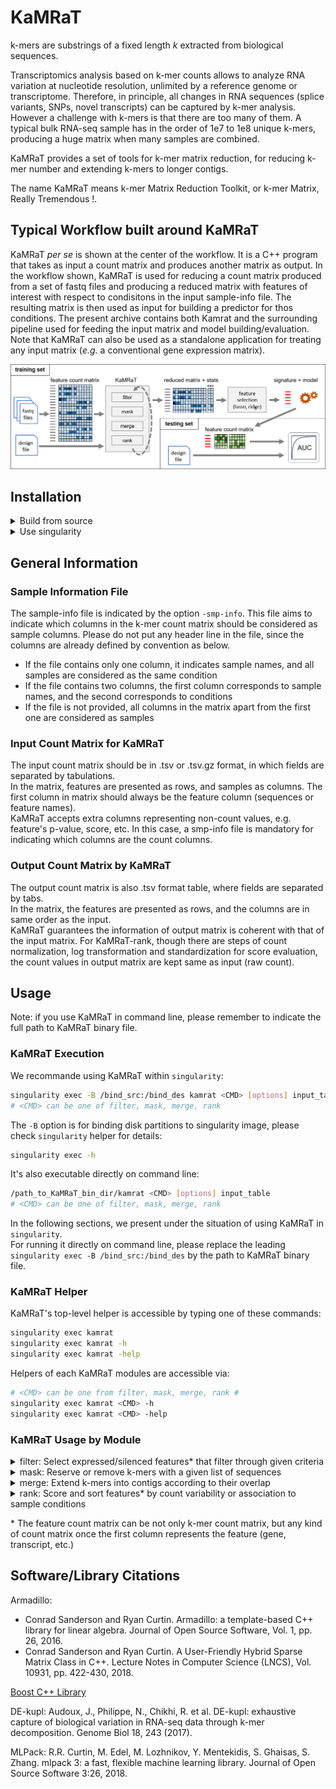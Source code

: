 # KaMRaT

k-mers are substrings of a fixed length *k* extracted from biological sequences. 

Transcriptomics analysis based on k-mer counts allows to analyze RNA variation at nucleotide resolution, unlimited by a reference genome or transcriptome. Therefore, in principle, all changes in RNA sequences (splice variants, SNPs, novel transcripts) can be captured by k-mer analysis. However a challenge with k-mers is that there are too many of them. A typical bulk RNA-seq sample has in the order of 1e7 to 1e8 unique k-mers, producing a huge matrix when many samples are combined. 

KaMRaT provides a set of tools for k-mer matrix reduction, for reducing k-mer number and extending k-mers to longer contigs.

The name KaMRaT means k-mer Matrix Reduction Toolkit, or k-mer Matrix, Really Tremendous !.

## Typical Workflow built around KaMRaT

KaMRaT *per se* is shown at the center of the workflow. It is a C++ program that takes as input a count matrix and produces another matrix as output.
In the workflow shown, KaMRaT is used for reducing a count matrix produced from a set of fastq files and producing a reduced matrix with features of interest with respect to condisitons in the input sample-info file. The resulting matrix is then used as input for building a predictor for thos conditions. 
The present archive contains both Kamrat and the surrounding pipeline used for feeding the input matrix and model building/evaluation. Note that KaMRaT can also be used as a standalone application for treating any input matrix (*e.g.* a conventional gene expression matrix). 

![image](docs/KaMRaT_workflow.png)

## Installation

<details>
<summary>Build from source</summary>

### Dependencies

+ [MLPack 3.3.2](https://github.com/mlpack/mlpack/releases/tag/3.3.2)
+ [Boost-iostreams](https://www.boost.org/doc/libs/1_74_0/libs/iostreams/doc/index.html)

MLPack can be installed on [Linux/Mac](https://mlpack.org/doc/mlpack-3.3.2/doxygen/build.html), [Windows](https://mlpack.org/doc/mlpack-3.3.2/doxygen/build_windows.html), or via [conda](https://anaconda.org/conda-forge/mlpack) by following the corresponding links.  
If you are installing MLPack with conda, please add the following line into your `.bashrc` file in the `home/` directory before compiling KaMRaT:

``` bash
export LD_LIBRARY_PATH=/path_to_conda_env/mlpack/lib:$LD_LIBRARY_PATH
```

### Clone and Build

Firstly, clone the repository:

``` bash
git clone --recursive https://github.com/Transipedia/KaMRaT.git
cd KaMRaT
```

If you installed MLPack library with conda:

``` bash
bash compile.bash /path_to_MLPack_conda_environment
```

Otherwise, if you installed MLPack without conda:

``` bash
bash compile.bash
```

Finally, an executable binary file is available as `bin/kamrat`.

</details>

<details>
<summary>Use singularity</summary>

If using KaMRaT inside singularity, only by pulling from docker hub is enough:

```bash
sudo singularity build KaMRaT.img docker://xuehl/kamrat:latest
```

If you are using a cluster that does not support ```sudo```, you can build the image locally and copy the image to cluster for running.

</details>

## General Information

### Sample Information File

The sample-info file is indicated by the option `-smp-info`. This file aims to indicate which columns in the k-mer count matrix should be considered as sample columns. Please do not put any header line in the file, since the columns are already defined by convention as below.  

+ If the file contains only one column, it indicates sample names, and all samples are considered as the same condition
+ If the file contains two columns, the first column corresponds to sample names, and the second corresponds to conditions
+ If the file is not provided, all columns in the matrix apart from the first one are considered as samples

### Input Count Matrix for KaMRaT

The input count matrix should be in .tsv or .tsv.gz format, in which fields are separated by tabulations.  
In the matrix, features are presented as rows, and samples as columns. The first column in matrix should always be the feature column (sequences or feature names).  
KaMRaT accepts extra columns representing non-count values, e.g. feature's p-value, score, etc. In this case, a smp-info file is mandatory for indicating which columns are the count columns.

### Output Count Matrix by KaMRaT

The output count matrix is also .tsv format table, where fields are separated by tabs.  
In the matrix, the features are presented as rows, and the columns are in same order as the input.  
KaMRaT guarantees the information of output matrix is coherent with that of the input matrix. For KaMRaT-rank, though there are steps of count normalization, log transformation and standardization for score evaluation, the count values in output matrix are kept same as input (raw count).

## Usage

Note: if you use KaMRaT in command line, please remember to indicate the full path to KaMRaT binary file.

### KaMRaT Execution

We recommande using KaMRaT within ```singularity```:

``` bash
singularity exec -B /bind_src:/bind_des kamrat <CMD> [options] input_table 
# <CMD> can be one of filter, mask, merge, rank
```

The ```-B``` option is for binding disk partitions to singularity image, please check ```singularity``` helper for details:

```bash
singularity exec -h
```

It's also executable directly on command line:

```bash
/path_to_KaMRaT_bin_dir/kamrat <CMD> [options] input_table 
# <CMD> can be one of filter, mask, merge, rank
```

In the following sections, we present under the situation of using KaMRaT in ```singularity```.  
For running it directly on command line, please replace the leading ```singularity exec -B /bind_src:/bind_des``` by the path to KaMRaT binary file.

### KaMRaT Helper

KaMRaT's top-level helper is accessible by typing one of these commands:

``` bash
singularity exec kamrat
singularity exec kamrat -h
singularity exec kamrat -help
```

Helpers of each KaMRaT modules are accessible via:

``` bash
# <CMD> can be one from filter, mask, merge, rank #
singularity exec kamrat <CMD> -h
singularity exec kamrat <CMD> -help
```

### KaMRaT Usage by Module

</details>

<details>
<summary>filter: Select expressed/silenced features* that filter through given criteria</summary>

```text
[USAGE]    singularity exec -B /bind_src:/bind_des kamrat filter -filter-info STR [-options] KMER_TAB_PATH

[OPTION]   -h,-help               Print the helper
           -filter-info STR       Filter-info path, should be a table of two columns WITHOUT header row, MANDATORY
                                      the first column should be sample names
                                      the second column should be either UP or DOWN (all capital letters)
                                          samples with UP will be considered as up-regulated samples
                                          samples with DOWN will be considered as down-regulated samples
                                          samples not mentioned in the file will not taken into consideration (being neutral)
                                          samples can also be all UP or all DOWN
           -up-min INT1:INT2      Up feature lower bound, [by default 1:1 (no filter)]
                                      print the feature if at least (>=) INT1 UP-samples have count >= INT2
           -down-max INT1:INT2    Down feature upper bound [by default 1:inf (no filter)]
                                      print the feature if at least (>=) INT1 DOWN-samples have count <= INT2
           -out-path              Output table path [default: output to screen]
```

</details>

<details>
<summary>mask: Reserve or remove k-mers with a given list of sequences</summary>

```text
[Usage]    singularity exec -B /bind_src:/bind_des kamrat mask -klen INT -fasta STR [-options] KMER_TAB_PATH

[Option]    -h,-help         Print the helper
            -klen INT        Length of k-mers, mandatory
            -fasta STR       Sequence fasta file as the mask, mandatory
            -unstrand        If k-mers are generated from unstranded RNA-seq data
            -reverse-mask    Reverse mask, to select the k-mers in sequence fasta file
            -out-path        Output table path [default: output to screen]
```

</details>

<details>
<summary>merge: Extend k-mers into contigs according to their overlap</summary>

```text
[Usage]    singularity exec -B /bind_src:/bind_des kamrat merge -klen INT -idx-path STR [-options] KMER_TAB_PATH

[Option]    -h,-help              Print the helper
            -klen INT             k-mer length (max_value: 32)
            -idx-path STR         Temporary file path for saving count index, mandatory
            -unstrand             If the k-mers are generated from non-stranded RNA-seq data
            -min-overlap INT      Min assembly overlap (max_value: k) [floor(k/2)]
            -smp-info STR         Sample-info path, either list or table with sample names as the first column
                                      if absent, all columns except the first one in k-mer count table are taken as samples
            -interv-method STR    Intervention method (none, pearson, spearman, mac) [none]
                                      the threshold can be precised after a ':' symbol
            -quant-mode STR       Quantification mode (rep, mean) [rep]
            -rep-name STR         Representative value column name, k-mer input order as rep-val by default
            -out-path STR         Output contig count table path [default: output to screen]
```

</details>

<details>
<summary>rank: Score and sort features* by count variability or association to sample conditions</summary>

```text
[USAGE]   singularity exec -B /bind_src:/bind_des kamrat rank -idx-path STR -nf-path STR [-options] FEATURE_TAB_PATH

[OPTION]        -h,-help             Print the helper 
                -idx-path STR        Temporary file path for saving count index [MANDATORY]
                -nf-path             Output path for nomalization factor [MANDATORY]
                -smp-info STR        Path to sample-condition or sample file, without header line
                                         if absent, all columns except the first in the count table are regarded as sample
                -score-method STR    Evaluation method to use and its parameter, seperated by ':' (cf. [EVAL. METHOD])
                -top-num INT         Number of top features to select
                -ln                  Apply ln(x + 1) transformation for score estimation [false]
                -standardize         Standarize count vector for score estimation [false]
                -no-norm             Estimate scores with raw count, do NOT apply normalization
                -out-path STR        Output table path [default: output to screen]
                                         the output counts are same as the input counts,
                                         normalization, log transformation, and standardization affect score evaluation, but not output counts

[EVAL. METHOD]  rsd                  Relative standard deviation
                ttest                T-test between conditions (ln transformation is required)
                snr                  Signal-to-noise ratio between conditions
                lrc:n_fold           F1-score with regression classification [default n_fold = 1]
                                         if n_fold = 0, leave-one-out cross-validation is applied
                                         if n_fold = 1, evaluation without cross-validation, training and testing on the whole datset
                                         if n_fold >= 2, n-fold cross-validation is applied
                nbc:n_fold           F1-score with naive Bayes classification [default n_fold = 1]
                                         if n_fold = 0, leave-one-out cross-validation is applied
                                         if n_fold = 1, evaluation without cross-validation, training and testing on the whole datset
                                         if n_fold >= 2, n-fold cross-validation is applied
                svm                  Hinge-loss function on SVM classification (standardization is required)
                colname:sort_mode    User-defined method, where name indicates a column in the k-mer count table
                                         sore_mode can be:    dec        Sorting by decreasing order
                                                              dec_abs    Sorting by decreasing order but on the absolute value
                                                              inc        Sorting by increasing order
                                                              inc_abs    Sorting by increasing order but on the absolute value
```

</details>

\* The feature count matrix can be not only k-mer count matrix, but any kind of count matrix once the first column represents the feature (gene, transcript, etc.)

## Software/Library Citations

Armadillo:

+ Conrad Sanderson and Ryan Curtin. Armadillo: a template-based C++ library for linear algebra. Journal of Open Source Software, Vol. 1, pp. 26, 2016.
+ Conrad Sanderson and Ryan Curtin. A User-Friendly Hybrid Sparse Matrix Class in C++. Lecture Notes in Computer Science (LNCS), Vol. 10931, pp. 422-430, 2018.

[Boost C++ Library](https://www.boost.org/)

DE-kupl: Audoux, J., Philippe, N., Chikhi, R. et al. DE-kupl: exhaustive capture of biological variation in RNA-seq data through k-mer decomposition. Genome Biol 18, 243 (2017).

MLPack: R.R. Curtin, M. Edel, M. Lozhnikov, Y. Mentekidis, S. Ghaisas, S. Zhang. mlpack 3: a fast, flexible machine learning library. Journal of Open Source Software 3:26, 2018.
